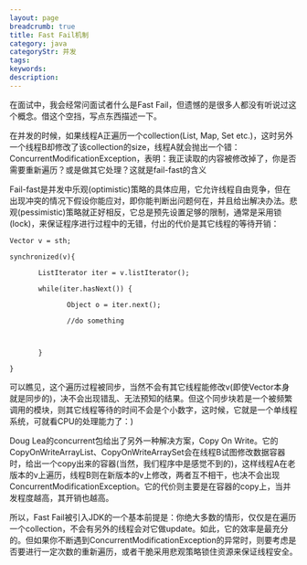 ```yaml
---
layout: page
breadcrumb: true
title: Fast Fail机制
category: java
categoryStr: 并发
tags: 
keywords: 
description: 
---
```




在面试中，我会经常问面试者什么是Fast Fail，但遗憾的是很多人都没有听说过这个概念。借这个空挡，写点东西描述一下。

在并发的时候，如果线程A正遍历一个collection(List, Map, Set etc.)，这时另外一个线程B却修改了该collection的size，线程A就会抛出一个错：ConcurrentModificationException，表明：我正读取的内容被修改掉了，你是否需要重新遍历？或是做其它处理？这就是fail-fast的含义
 
Fail-fast是并发中乐观(optimistic)策略的具体应用，它允许线程自由竞争，但在出现冲突的情况下假设你能应对，即你能判断出问题何在，并且给出解决办法。悲观(pessimistic)策略就正好相反，它总是预先设置足够的限制，通常是采用锁(lock)，来保证程序进行过程中的无错，付出的代价是其它线程的等待开销： 

```
Vector v = sth;

synchronized(v){

       ListIterator iter = v.listIterator();

       while(iter.hasNext()) {

              Object o = iter.next();

              //do something 

              

       }

}
```

 可以瞧见，这个遍历过程被同步，当然不会有其它线程能修改v(即使Vector本身就是同步的)，决不会出现错乱、无法预知的结果。但这个同步块若是一个被频繁调用的模块，则其它线程等待的时间不会是个小数字，这时候，它就是一个单线程系统，可就看CPU的处理能力了：)

Doug Lea的concurrent包给出了另外一种解决方案，Copy On Write。它的CopyOnWriteArrayList、CopyOnWriteArraySet会在线程B试图修改数据容器时，给出一个copy出来的容器(当然，我们程序中是感觉不到的)，这样线程A在老版本的v上遍历，线程B则在新版本的v上修改，两者互不相干，也决不会出现ConcurrentModificationException。它的代价则主要是在容器的copy上，当并发程度越高，其开销也越高。

所以，Fast Fail被引入JDK的一个基本前提是：你绝大多数的情形，仅仅是在遍历一个collection，不会有另外的线程会对它做update。如此，它的效率是最充分的。但如果你不断遇到ConcurrentModificationException的异常时，则要考虑是否要进行一定次数的重新遍历，或者干脆采用悲观策略锁住资源来保证线程安全。


